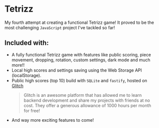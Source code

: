 # Tetrizz
My fourth attempt at creating a functional Tetrizz game! It proved to be the most challenging `JavaScript` project I've tackled so far! 

## Included with:

  - A fully functional Tetrizz game with features like public scoring, piece movement, dropping, rotation, custom settings, dark mode and much more!!
  - Local high scores and settings saving using the Web Storage API (localStorage).
  - Public high scores (top 10) build with `SQLite` and `fastify`, hosted on [Glitch](https://glitch.com/)
    > Glitch is an awesome platform that has allowed me to learn backend development and share my projects with friends at no cost. They offer a generous allowance of 1000 hours per month for free!
  - And way more exciting features to come!
